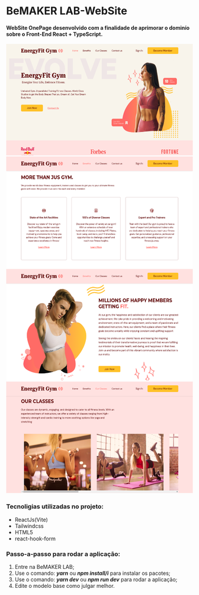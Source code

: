 # BeMAKER LAB-WebSite
#### WebSite OnePage desenvolvido com a finalidade de aprimorar o dominío sobre o Front-End React + TypeScript.

<img src="./assets/home-page.png" alt="gym-home-photo" width="600px" height="300">
<img src="./assets/services-page.png" alt="gym-services-photo" width="600px" height="300">
<img src="./assets/about-gym.png" alt="gym-about-photo" width="600px" height="300">
<img src="./assets/classes-page.png" alt="gym-classes-photo" width="600px" height="300">


### Tecnoligias utilizadas no projeto:
 * ReactJs(Vite)
 * Tailwindcss
 * HTML5
 * react-hook-form

### Passo-a-passo para rodar a aplicação:

1. Entre na BeMAKER LAB;
2. Use o comando: ***yarn*** ou ***npm install/i*** para instalar os pacotes;
3. Use o comando: ***yarn dev*** ou ***npm run dev*** para rodar a aplicação;
4. Edite o modelo base como julgar melhor.